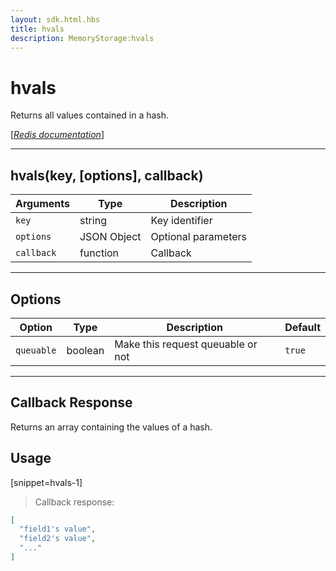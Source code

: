 ```yaml
---
layout: sdk.html.hbs
title: hvals
description: MemoryStorage:hvals
---
```

  

# hvals
Returns all values contained in a hash.

[[_Redis documentation_]](https://redis.io/commands/hvals)

---

## hvals(key, [options], callback)

| Arguments | Type | Description |
|---------------|---------|----------------------------------------|
| `key` | string | Key identifier |
| `options` | JSON Object | Optional parameters |
| `callback` | function | Callback |

---

## Options

| Option | Type | Description | Default |
|---------------|---------|----------------------------------------|---------|
| `queuable` | boolean | Make this request queuable or not  | `true` |

---

## Callback Response

Returns an array containing the values of a hash.

## Usage

[snippet=hvals-1]
> Callback response:

```json
[
  "field1's value",
  "field2's value",
  "..."
]
```